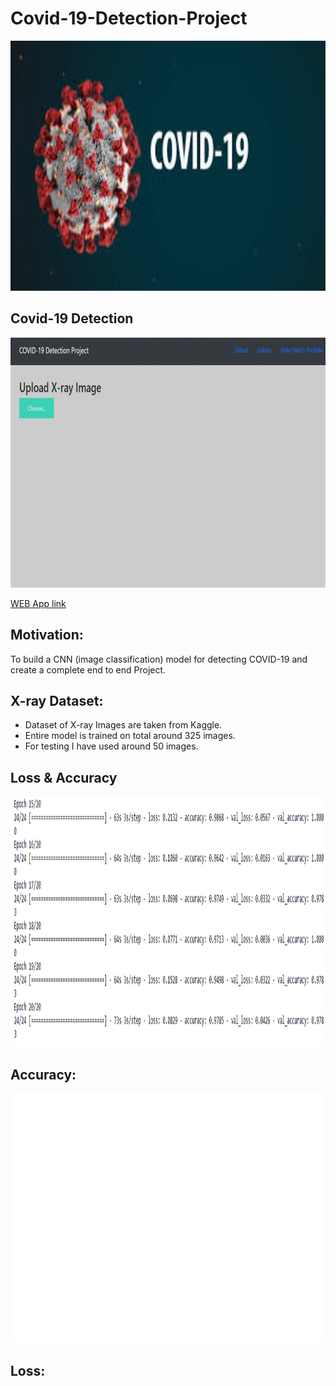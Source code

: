 # Covid-19-Detection-Project

<img src="https://github.com/vishvpatel-97/Covid-19-Detection-Project/blob/main/images/covid.jpg" width=600, height=400>

## Covid-19 Detection
<img src="https://github.com/vishvpatel-97/Covid-19-Detection-Project/blob/main/images/covid19.gif" width=600, height=400>

[WEB App link](https://covid19-xray-detection.herokuapp.com/)

## Motivation:

To build a CNN (image classification) model for detecting COVID-19 and create a complete end to end Project.

## X-ray Dataset:
- Dataset of X-ray Images are taken from Kaggle.
- Entire model is trained on total around 325 images.
- For testing I have used around 50 images.

## Loss & Accuracy

<img src="https://github.com/vishvpatel-97/Covid-19-Detection-Project/blob/main/images/model%20accuracy.png" width=1000, height=400>

## Accuracy:

<img src="https://github.com/vishvpatel-97/Covid-19-Detection-Project/blob/main/images/AccVal_acc.png" width=600, height=400>

## Loss:

